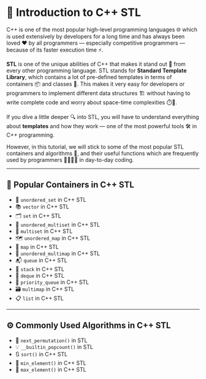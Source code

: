 # 🚀 Introduction to C++ STL

C++ is one of the most popular high-level programming languages 🌐 which is used extensively by developers for a long time and has always been loved ❤️ by all programmers — especially competitive programmers — because of its faster execution time ⚡.

**STL** is one of the unique abilities of C++ that makes it stand out 🌟 from every other programming language. STL stands for **Standard Template Library**, which contains a lot of pre-defined templates in terms of containers 📦 and classes 📘. This makes it very easy for developers or programmers to implement different data structures 🏗️ without having to write complete code and worry about space-time complexities ⏱️💾.

If you dive a little deeper 🔍 into STL, you will have to understand everything about **templates** and how they work — one of the most powerful tools 🛠️ in C++ programming.

However, in this tutorial, we will stick to some of the most popular STL containers and algorithms 🧮, and their useful functions which are frequently used by programmers 👨‍💻👩‍💻 in day-to-day coding.

---

## 🧰 Popular Containers in C++ STL

- 🔁 `unordered_set` in C++ STL  
- 📚 `vector` in C++ STL  
- 🗂️ `set` in C++ STL  
- 🔀 `unordered_multiset` in C++ STL  
- 📑 `multiset` in C++ STL  
- 🗺️ `unordered_map` in C++ STL  
- 🧭 `map` in C++ STL  
- 🧩 `unordered_multimap` in C++ STL  
- 📬 `queue` in C++ STL  
- 🥞 `stack` in C++ STL  
- 🧾 `deque` in C++ STL  
- 🥇 `priority_queue` in C++ STL  
- 🗃️ `multimap` in C++ STL  
- 📋 `list` in C++ STL  

---

## ⚙️ Commonly Used Algorithms in C++ STL

- 🔄 `next_permutation()` in STL  
- 💡 `__builtin_popcount()` in STL  
- 🔃 `sort()` in C++ STL  
- 🔽 `min_element()` in C++ STL  
- 🔼 `max_element()` in C++ STL  
